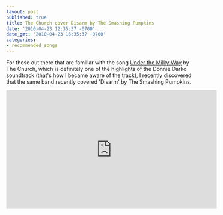 ```yaml
---
layout: post
published: true
title: The Church cover Disarm by The Smashing Pumpkins
date: '2010-04-23 12:35:37 -0700'
date_gmt: '2010-04-23 16:35:37 -0700'
categories:
- recommended songs
---
```


For those out there that are familiar with the song [Under the Milky Way][] by
The Church, which is definitely one of the highlights of the Donnie Darko
soundtrack (that's how I became aware of the track), I recently discovered that
the same band recently covered 'Disarm' by The Smashing Pumpkins.

[Under the Milky Way]: https://www.youtube.com/watch?v=pWxJEIz7sSA

<iframe width="560" height="315" src="https://www.youtube.com/embed/j1idbQBZQVM?si=uL-2CNeAmL48oM4f" title="YouTube video player" frameborder="0" allow="accelerometer; autoplay; clipboard-write; encrypted-media; gyroscope; picture-in-picture; web-share" referrerpolicy="strict-origin-when-cross-origin" allowfullscreen></iframe>
